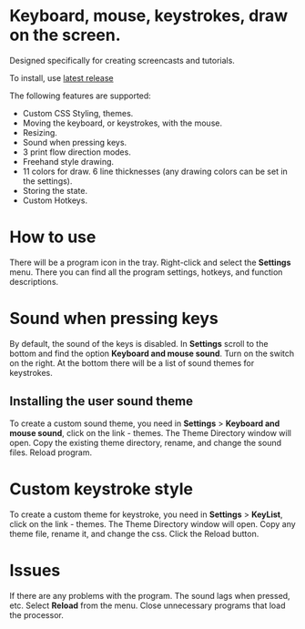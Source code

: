 
# Keyboard, mouse, keystrokes, draw on the screen.

Designed specifically for creating screencasts and tutorials.

To install, use [latest release](https://github.com/mnbcz/ScreenCast-Keyboard/releases)

The following features are supported:

- Custom CSS Styling, themes.
- Moving the keyboard, or keystrokes, with the mouse.
- Resizing.
- Sound when pressing keys.
- 3 print flow direction modes.
- Freehand style drawing.
- 11 colors for draw. 6 line thicknesses (any drawing colors can be set in the settings).
- Storing the state.
- Custom Hotkeys.

# How to use
There will be a program icon in the tray. Right-click and select the **Settings** menu.
There you can find all the program settings, hotkeys, and function descriptions.

# Sound when pressing keys

By default, the sound of the keys is disabled.
In **Settings** scroll to the bottom and find the option **Keyboard and mouse sound**.
Turn on the switch on the right.
At the bottom there will be a list of sound themes for keystrokes.

## Installing the user sound theme

To create a custom sound theme, you need in **Settings** > **Keyboard and mouse sound**,  click on the link - themes.
The Theme Directory window will open.
Copy the existing theme directory, rename, and change the sound files.
Reload program.

# Custom keystroke style

To create a custom theme for keystroke,  you need in **Settings** > **KeyList**,  click on the link - themes.
The Theme Directory window will open.
Copy any theme file, rename it, and change the css.
Click the Reload button.

# Issues

If there are any problems with the program.
The sound lags when pressed, etc.
Select **Reload** from the menu.
Close unnecessary programs that load the processor.


